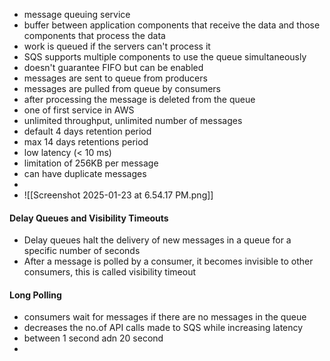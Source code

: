 * message queuing service
* buffer between application components that receive the data and those components that process the data
* work is queued if the servers can't process it
* SQS supports multiple components to use the queue simultaneously 
* doesn't guarantee FIFO but can be enabled
* messages are sent to queue from producers
* messages are pulled from queue by consumers
* after processing the message is deleted from the queue
* one of first service in AWS
* unlimited throughput, unlimited number of messages
* default 4 days retention period
* max 14 days retentions period
* low latency (< 10 ms)
* limitation of 256KB per message
* can have duplicate messages
* 
* ![[Screenshot 2025-01-23 at 6.54.17 PM.png]]
#### Delay Queues and Visibility Timeouts
* Delay queues halt the delivery of new messages in a queue for a specific number of seconds
* After a message is polled by a consumer, it becomes invisible to other consumers, this is called visibility timeout
#### Long Polling
* consumers wait for messages if there are no messages in the queue
* decreases the no.of API calls made to SQS while increasing latency
* between 1 second adn 20 second
* 